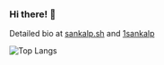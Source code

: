 ### Hi there! 👋

Detailed bio at <a href="https://sankalp.sh/" target="_blank">sankalp.sh</a> and <a href="https://twitter.com/1sankalp" target="_blank">1sankalp</a>


![Top Langs](https://github-readme-stats.vercel.app/api/top-langs/?username=1sankalp&layout=compact)
